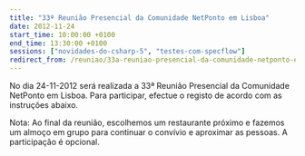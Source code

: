```yaml
---
title: "33ª Reunião Presencial da Comunidade NetPonto em Lisboa"
date: 2012-11-24
start_time: 10:00:00 +0100
end_time: 13:30:00 +0100
sessions: ["novidades-do-csharp-5", "testes-com-specflow"]
redirect_from: /reuniao/33a-reuniao-presencial-da-comunidade-netponto-em-lisboa/
---
```

No dia 24-11-2012 será realizada a 33ª Reunião Presencial da Comunidade NetPonto em Lisboa. Para participar, efectue o registo de acordo com as instruções abaixo.

Nota: Ao final da reunião, escolhemos um restaurante próximo e fazemos um almoço em grupo para continuar o convívio e aproximar as pessoas. A participação é opcional.


